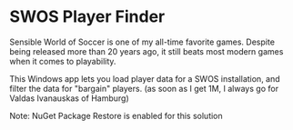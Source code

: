 # SWOS Player Finder

Sensible World of Soccer is one of my all-time favorite games. Despite being released more than 20 years ago, it still beats most modern games when it comes to playability.

This Windows app lets you load player data for a SWOS installation, and filter the data for "bargain" players. (as soon as I get 1M, I always go for Valdas Ivanauskas of Hamburg)


Note: NuGet Package Restore is enabled for this solution